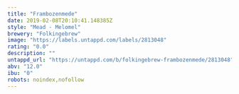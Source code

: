 ```yaml
---
title: "Frambozenmede"
date: 2019-02-08T20:10:41.148385Z
style: "Mead - Melomel"
brewery: "Folkingebrew"
image: "https://labels.untappd.com/labels/2813048"
rating: "0.0"
description: ""
untappd_url: "https://untappd.com/b/folkingebrew-frambozenmede/2813048"
abv: "12.0"
ibu: "0"
robots: noindex,nofollow
---
```

